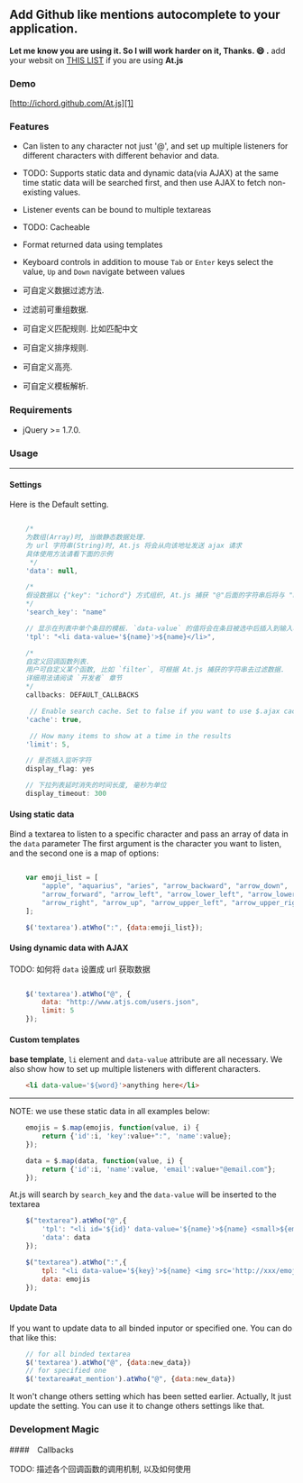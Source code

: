 
## Add Github like mentions autocomplete to your application.

**Let me know you are using it. So I will work harder on it, Thanks. :smile: .**
add your websit on [THIS LIST](https://github.com/ichord/At.js/wiki/Sites) if you are using **At.js**


### Demo

[http://ichord.github.com/At.js][1]


### Features

* Can listen to any character
    not just '@', and set up multiple listeners for different characters with different behavior and data.
* TODO: Supports static data and dynamic data(via AJAX) at the same time
    static data will be searched first, and then use AJAX to fetch non-existing values.
* Listener events can be bound to multiple textareas
* TODO: Cacheable
* Format returned data using templates
* Keyboard controls in addition to mouse
    `Tab` or `Enter` keys select the value, `Up` and `Down` navigate between values

* 可自定义数据过滤方法.
* 过滤前可重组数据.
* 可自定义匹配规则. 比如匹配中文
* 可自定义排序规则.
* 可自定义高亮.
* 可自定义模板解析.


### Requirements
* jQuery >= 1.7.0.


### Usage

---


#### Settings

Here is the Default setting.

```javascript

    /*
    为数组(Array)时, 当做静态数据处理.
    为 url 字符串(String)时, At.js 将会从向该地址发送 ajax 请求
    具体使用方法请看下面的示例
     */
    'data': null,

    /*
    假设数据以 {"key": "ichord"} 方式组织, At.js 捕获 "@"后面的字符串后将与 "key" 对应的值进行匹配.
    */
    'search_key': "name"

    // 显示在列表中单个条目的模板. `data-value` 的值将会在条目被选中后插入到输入框里
    'tpl': "<li data-value='${name}'>${name}</li>",

    /*
    自定义回调函数列表.
    用户可自定义某个函数, 比如 `filter`, 可根据 At.js 捕获的字符串去过滤数据.
    详细用法请阅读 `开发者` 章节
    */
    callbacks: DEFAULT_CALLBACKS

     // Enable search cache. Set to false if you want to use $.ajax cache.
    'cache': true,

     // How many items to show at a time in the results
    'limit': 5,

    // 是否插入监听字符
    display_flag: yes

    // 下拉列表延时消失的时间长度, 毫秒为单位
    display_timeout: 300

```


#### Using static data

Bind a textarea to listen to a specific character and pass an array of data in the `data` parameter
The first argument is the character you want to listen, and the second one is a map of options:

``` javascript

    var emoji_list = [
        "apple", "aquarius", "aries", "arrow_backward", "arrow_down",
        "arrow_forward", "arrow_left", "arrow_lower_left", "arrow_lower_right",
        "arrow_right", "arrow_up", "arrow_upper_left", "arrow_upper_right"
    ];

    $('textarea').atWho(":", {data:emoji_list});

```


#### Using dynamic data with AJAX

TODO: 如何将 `data` 设置成 url 获取数据

``` javascript

    $('textarea').atWho("@", {
        data: "http://www.atjs.com/users.json", 
        limit: 5
    });

```


#### Custom templates

**base template**, `li` element and `data-value` attribute are all necessary.
We also show how to set up multiple listeners with different characters.

``` html
    <li data-value='${word}'>anything here</li>
```

---

NOTE: we use these static data in all examples below:

``` javascript
    emojis = $.map(emojis, function(value, i) {
        return {'id':i, 'key':value+":", 'name':value};
    });

    data = $.map(data, function(value, i) {
        return {'id':i, 'name':value, 'email':value+"@email.com"};
    });
```

At.js will search by `search_key` and the `data-value` will be inserted to the textarea

``` javascript
    $("textarea").atWho("@",{
        'tpl': "<li id='${id}' data-value='${name}'>${name} <small>${email}</small></li>",
        'data': data
    });
```

``` javascript
    $("textarea").atWho(":",{
        tpl: "<li data-value='${key}'>${name} <img src='http://xxx/emoji/${name}.png' height='20' width='20' /></li>",
        data: emojis
    });
```


#### Update Data

If you want to update data to all binded inputor or specified one. You can do that like this:

``` javascript
    // for all binded textarea
    $('textarea').atWho("@", {data:new_data})
    // for specified one
    $('textarea#at_mention').atWho("@", {data:new_data})
```

It won't change others setting which has been setted earlier.
Actually, It just update the setting. You can use it to change others settings like that.

### Development Magic

####　Callbacks

TODO: 描述各个回调函数的调用机制, 以及如何使用

[1]: http://ichord.github.com/At.js
